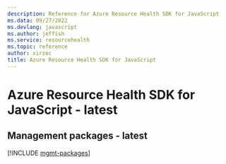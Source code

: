 ```yaml
---
description: Reference for Azure Resource Health SDK for JavaScript
ms.data: 09/27/2022
ms.devlang: javascript
ms.author: jeffish
ms.service: resourcehealth
ms.topic: reference
author: xirzec
title: Azure Resource Health SDK for JavaScript
---
```

# Azure Resource Health SDK for JavaScript - latest

## Management packages - latest
[!INCLUDE [mgmt-packages](resource-health-mgmt-index.md)]
